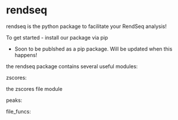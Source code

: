 # rendseq
rendseq is the python package to facilitate your RendSeq analysis!

To get started - install our package via pip

 - Soon to be publshed as a pip package.  Will be updated when this happens!

 the rendseq package contains several useful modules:

 zscores:

 the zscores file module

 peaks:

 file_funcs:
